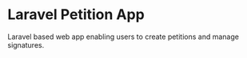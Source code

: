 # Laravel Petition App

Laravel based web app enabling users to create petitions and manage signatures.
